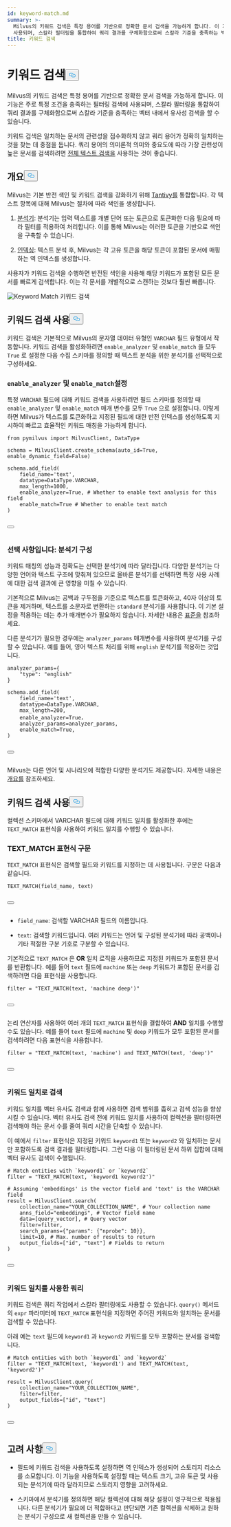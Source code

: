 ```yaml
---
id: keyword-match.md
summary: >-
  Milvus의 키워드 검색은 특정 용어를 기반으로 정확한 문서 검색을 가능하게 합니다. 이 기능은 주로 특정 조건을 충족하는 필터링 검색에
  사용되며, 스칼라 필터링을 통합하여 쿼리 결과를 구체화함으로써 스칼라 기준을 충족하는 벡터 내에서 유사성 검색을 할 수 있습니다.
title: 키워드 검색
---
```

<h1 id="Keyword-Match​" class="common-anchor-header">키워드 검색<button data-href="#Keyword-Match​" class="anchor-icon" translate="no">
      <svg translate="no"
        aria-hidden="true"
        focusable="false"
        height="20"
        version="1.1"
        viewBox="0 0 16 16"
        width="16"
      >
        <path
          fill="#0092E4"
          fill-rule="evenodd"
          d="M4 9h1v1H4c-1.5 0-3-1.69-3-3.5S2.55 3 4 3h4c1.45 0 3 1.69 3 3.5 0 1.41-.91 2.72-2 3.25V8.59c.58-.45 1-1.27 1-2.09C10 5.22 8.98 4 8 4H4c-.98 0-2 1.22-2 2.5S3 9 4 9zm9-3h-1v1h1c1 0 2 1.22 2 2.5S13.98 12 13 12H9c-.98 0-2-1.22-2-2.5 0-.83.42-1.64 1-2.09V6.25c-1.09.53-2 1.84-2 3.25C6 11.31 7.55 13 9 13h4c1.45 0 3-1.69 3-3.5S14.5 6 13 6z"
        ></path>
      </svg>
    </button></h1><p>Milvus의 키워드 검색은 특정 용어를 기반으로 정확한 문서 검색을 가능하게 합니다. 이 기능은 주로 특정 조건을 충족하는 필터링 검색에 사용되며, 스칼라 필터링을 통합하여 쿼리 결과를 구체화함으로써 스칼라 기준을 충족하는 벡터 내에서 유사성 검색을 할 수 있습니다.</p>
<div class="alert note">
<p>키워드 검색은 일치하는 문서의 관련성을 점수화하지 않고 쿼리 용어가 정확히 일치하는 것을 찾는 데 중점을 둡니다. 쿼리 용어의 의미론적 의미와 중요도에 따라 가장 관련성이 높은 문서를 검색하려면 <a href="/docs/ko/full-text-search.md">전체 텍스트 검색을</a> 사용하는 것이 좋습니다.</p>
</div>
<h2 id="Overview" class="common-anchor-header">개요<button data-href="#Overview" class="anchor-icon" translate="no">
      <svg translate="no"
        aria-hidden="true"
        focusable="false"
        height="20"
        version="1.1"
        viewBox="0 0 16 16"
        width="16"
      >
        <path
          fill="#0092E4"
          fill-rule="evenodd"
          d="M4 9h1v1H4c-1.5 0-3-1.69-3-3.5S2.55 3 4 3h4c1.45 0 3 1.69 3 3.5 0 1.41-.91 2.72-2 3.25V8.59c.58-.45 1-1.27 1-2.09C10 5.22 8.98 4 8 4H4c-.98 0-2 1.22-2 2.5S3 9 4 9zm9-3h-1v1h1c1 0 2 1.22 2 2.5S13.98 12 13 12H9c-.98 0-2-1.22-2-2.5 0-.83.42-1.64 1-2.09V6.25c-1.09.53-2 1.84-2 3.25C6 11.31 7.55 13 9 13h4c1.45 0 3-1.69 3-3.5S14.5 6 13 6z"
        ></path>
      </svg>
    </button></h2><p>Milvus는 기본 반전 색인 및 키워드 검색을 강화하기 위해 <a href="https://github.com/quickwit-oss/tantivy">Tantivy를</a> 통합합니다. 각 텍스트 항목에 대해 Milvus는 절차에 따라 색인을 생성합니다.</p>
<ol>
<li><p><a href="/docs/ko/analyzer-overview.md">분석기</a>: 분석기는 입력 텍스트를 개별 단어 또는 토큰으로 토큰화한 다음 필요에 따라 필터를 적용하여 처리합니다. 이를 통해 Milvus는 이러한 토큰을 기반으로 색인을 구축할 수 있습니다.</p></li>
<li><p><a href="/docs/ko/index-scalar-fields.md">인덱싱</a>: 텍스트 분석 후, Milvus는 각 고유 토큰을 해당 토큰이 포함된 문서에 매핑하는 역 인덱스를 생성합니다.</p></li>
</ol>
<p>사용자가 키워드 검색을 수행하면 반전된 색인을 사용해 해당 키워드가 포함된 모든 문서를 빠르게 검색합니다. 이는 각 문서를 개별적으로 스캔하는 것보다 훨씬 빠릅니다.</p>
<p>
  
   <span class="img-wrapper"> <img translate="no" src="/docs/v2.5.x/assets/keyword-match.png" alt="Keyword Match" class="doc-image" id="keyword-match" />
   </span> <span class="img-wrapper"> <span>키워드 검색</span> </span></p>
<h2 id="Enable-keyword-match" class="common-anchor-header">키워드 검색 사용<button data-href="#Enable-keyword-match" class="anchor-icon" translate="no">
      <svg translate="no"
        aria-hidden="true"
        focusable="false"
        height="20"
        version="1.1"
        viewBox="0 0 16 16"
        width="16"
      >
        <path
          fill="#0092E4"
          fill-rule="evenodd"
          d="M4 9h1v1H4c-1.5 0-3-1.69-3-3.5S2.55 3 4 3h4c1.45 0 3 1.69 3 3.5 0 1.41-.91 2.72-2 3.25V8.59c.58-.45 1-1.27 1-2.09C10 5.22 8.98 4 8 4H4c-.98 0-2 1.22-2 2.5S3 9 4 9zm9-3h-1v1h1c1 0 2 1.22 2 2.5S13.98 12 13 12H9c-.98 0-2-1.22-2-2.5 0-.83.42-1.64 1-2.09V6.25c-1.09.53-2 1.84-2 3.25C6 11.31 7.55 13 9 13h4c1.45 0 3-1.69 3-3.5S14.5 6 13 6z"
        ></path>
      </svg>
    </button></h2><p>키워드 검색은 기본적으로 Milvus의 문자열 데이터 유형인 <code translate="no">VARCHAR</code> 필드 유형에서 작동합니다. 키워드 검색을 활성화하려면 <code translate="no">enable_analyzer</code> 및 <code translate="no">enable_match</code> 을 모두 <code translate="no">True</code> 로 설정한 다음 수집 스키마를 정의할 때 텍스트 분석을 위한 분석기를 선택적으로 구성하세요.</p>
<h3 id="Set-enableanalyzer-and-enablematch​" class="common-anchor-header"><code translate="no">enable_analyzer</code> 및 <code translate="no">enable_match</code>설정</h3><p>특정 <code translate="no">VARCHAR</code> 필드에 대해 키워드 검색을 사용하려면 필드 스키마를 정의할 때 <code translate="no">enable_analyzer</code> 및 <code translate="no">enable_match</code> 매개 변수를 모두 <code translate="no">True</code> 으로 설정합니다. 이렇게 하면 Milvus가 텍스트를 토큰화하고 지정된 필드에 대한 반전 인덱스를 생성하도록 지시하여 빠르고 효율적인 키워드 매칭을 가능하게 합니다.</p>
<pre><code translate="no" class="language-python"><span class="hljs-keyword">from</span> pymilvus <span class="hljs-keyword">import</span> MilvusClient, DataType​
​
schema = MilvusClient.create_schema(auto_id=<span class="hljs-literal">True</span>, enable_dynamic_field=<span class="hljs-literal">False</span>)​
​
schema.add_field(​
    field_name=<span class="hljs-string">&#x27;text&#x27;</span>, ​
    datatype=DataType.VARCHAR, ​
    max_length=<span class="hljs-number">1000</span>, ​
    enable_analyzer=<span class="hljs-literal">True</span>, <span class="hljs-comment"># Whether to enable text analysis for this field​</span>
    enable_match=<span class="hljs-literal">True</span> <span class="hljs-comment"># Whether to enable text match​</span>
)​

<button class="copy-code-btn"></button></code></pre>
<h3 id="Optional-Configure-an-analyzer​" class="common-anchor-header">선택 사항입니다: 분석기 구성</h3><p>키워드 매칭의 성능과 정확도는 선택한 분석기에 따라 달라집니다. 다양한 분석기는 다양한 언어와 텍스트 구조에 맞춰져 있으므로 올바른 분석기를 선택하면 특정 사용 사례에 대한 검색 결과에 큰 영향을 미칠 수 있습니다.</p>
<p>기본적으로 Milvus는 공백과 구두점을 기준으로 텍스트를 토큰화하고, 40자 이상의 토큰을 제거하며, 텍스트를 소문자로 변환하는 <code translate="no">standard</code> 분석기를 사용합니다. 이 기본 설정을 적용하는 데는 추가 매개변수가 필요하지 않습니다. 자세한 내용은 <a href="/docs/ko/standard-analyzer.md">표준을</a> 참조하세요.</p>
<p>다른 분석기가 필요한 경우에는 <code translate="no">analyzer_params</code> 매개변수를 사용하여 분석기를 구성할 수 있습니다. 예를 들어, 영어 텍스트 처리를 위해 <code translate="no">english</code> 분석기를 적용하는 것입니다.</p>
<pre><code translate="no" class="language-python">analyzer_params={​
    <span class="hljs-string">&quot;type&quot;</span>: <span class="hljs-string">&quot;english&quot;</span>​
}​
​
schema.add_field(​
    field_name=<span class="hljs-string">&#x27;text&#x27;</span>, ​
    datatype=DataType.VARCHAR, ​
    max_length=<span class="hljs-number">200</span>, ​
    enable_analyzer=<span class="hljs-literal">True</span>，​
    analyzer_params=analyzer_params,​
    enable_match=<span class="hljs-literal">True</span>, ​
)​

<button class="copy-code-btn"></button></code></pre>
<p>Milvus는 다른 언어 및 시나리오에 적합한 다양한 분석기도 제공합니다. 자세한 내용은 <a href="/docs/ko/analyzer-overview.md">개요를</a> 참조하세요.</p>
<h2 id="Use-keyword-match" class="common-anchor-header">키워드 검색 사용<button data-href="#Use-keyword-match" class="anchor-icon" translate="no">
      <svg translate="no"
        aria-hidden="true"
        focusable="false"
        height="20"
        version="1.1"
        viewBox="0 0 16 16"
        width="16"
      >
        <path
          fill="#0092E4"
          fill-rule="evenodd"
          d="M4 9h1v1H4c-1.5 0-3-1.69-3-3.5S2.55 3 4 3h4c1.45 0 3 1.69 3 3.5 0 1.41-.91 2.72-2 3.25V8.59c.58-.45 1-1.27 1-2.09C10 5.22 8.98 4 8 4H4c-.98 0-2 1.22-2 2.5S3 9 4 9zm9-3h-1v1h1c1 0 2 1.22 2 2.5S13.98 12 13 12H9c-.98 0-2-1.22-2-2.5 0-.83.42-1.64 1-2.09V6.25c-1.09.53-2 1.84-2 3.25C6 11.31 7.55 13 9 13h4c1.45 0 3-1.69 3-3.5S14.5 6 13 6z"
        ></path>
      </svg>
    </button></h2><p>컬렉션 스키마에서 VARCHAR 필드에 대해 키워드 일치를 활성화한 후에는 <code translate="no">TEXT_MATCH</code> 표현식을 사용하여 키워드 일치를 수행할 수 있습니다.</p>
<h3 id="TEXTMATCH-expression-syntax​" class="common-anchor-header">TEXT_MATCH 표현식 구문</h3><p><code translate="no">TEXT_MATCH</code> 표현식은 검색할 필드와 키워드를 지정하는 데 사용됩니다. 구문은 다음과 같습니다.</p>
<pre><code translate="no" class="language-python">TEXT_MATCH(field_name, text)​

<button class="copy-code-btn"></button></code></pre>
<ul>
<li><p><code translate="no">field_name</code>: 검색할 VARCHAR 필드의 이름입니다.</p></li>
<li><p><code translate="no">text</code>: 검색할 키워드입니다. 여러 키워드는 언어 및 구성된 분석기에 따라 공백이나 기타 적절한 구분 기호로 구분할 수 있습니다.</p></li>
</ul>
<p>기본적으로 <code translate="no">TEXT_MATCH</code> 은 <strong>OR</strong> 일치 로직을 사용하므로 지정된 키워드가 포함된 문서를 반환합니다. 예를 들어 <code translate="no">text</code> 필드에 <code translate="no">machine</code> 또는 <code translate="no">deep</code> 키워드가 포함된 문서를 검색하려면 다음 표현식을 사용합니다.</p>
<pre><code translate="no" class="language-python"><span class="hljs-built_in">filter</span> = <span class="hljs-string">&quot;TEXT_MATCH(text, &#x27;machine deep&#x27;)&quot;</span>​

<button class="copy-code-btn"></button></code></pre>
<p>논리 연산자를 사용하여 여러 개의 <code translate="no">TEXT_MATCH</code> 표현식을 결합하여 <strong>AND</strong> 일치를 수행할 수도 있습니다. 예를 들어 <code translate="no">text</code> 필드에 <code translate="no">machine</code> 및 <code translate="no">deep</code> 키워드가 모두 포함된 문서를 검색하려면 다음 표현식을 사용합니다.</p>
<pre><code translate="no" class="language-python"><span class="hljs-built_in">filter</span> = <span class="hljs-string">&quot;TEXT_MATCH(text, &#x27;machine&#x27;) and TEXT_MATCH(text, &#x27;deep&#x27;)&quot;</span>​

<button class="copy-code-btn"></button></code></pre>
<h3 id="Search-with-keyword-match​" class="common-anchor-header">키워드 일치로 검색</h3><p>키워드 일치를 벡터 유사도 검색과 함께 사용하면 검색 범위를 좁히고 검색 성능을 향상시킬 수 있습니다. 벡터 유사도 검색 전에 키워드 일치를 사용하여 컬렉션을 필터링하면 검색해야 하는 문서 수를 줄여 쿼리 시간을 단축할 수 있습니다.</p>
<p>이 예에서 <code translate="no">filter</code> 표현식은 지정된 키워드 <code translate="no">keyword1</code> 또는 <code translate="no">keyword2</code> 와 일치하는 문서만 포함하도록 검색 결과를 필터링합니다. 그런 다음 이 필터링된 문서 하위 집합에 대해 벡터 유사도 검색이 수행됩니다.</p>
<pre><code translate="no" class="language-python"><span class="hljs-comment"># Match entities with `keyword1` or `keyword2`​</span>
<span class="hljs-built_in">filter</span> = <span class="hljs-string">&quot;TEXT_MATCH(text, &#x27;keyword1 keyword2&#x27;)&quot;</span>​
​
<span class="hljs-comment"># Assuming &#x27;embeddings&#x27; is the vector field and &#x27;text&#x27; is the VARCHAR field​</span>
result = MilvusClient.search(​
    collection_name=<span class="hljs-string">&quot;YOUR_COLLECTION_NAME&quot;</span>, <span class="hljs-comment"># Your collection name​</span>
    anns_field=<span class="hljs-string">&quot;embeddings&quot;</span>, <span class="hljs-comment"># Vector field name​</span>
    data=[query_vector], <span class="hljs-comment"># Query vector​</span>
    <span class="hljs-built_in">filter</span>=<span class="hljs-built_in">filter</span>,​
    search_params={<span class="hljs-string">&quot;params&quot;</span>: {<span class="hljs-string">&quot;nprobe&quot;</span>: <span class="hljs-number">10</span>}},​
    limit=<span class="hljs-number">10</span>, <span class="hljs-comment"># Max. number of results to return​</span>
    output_fields=[<span class="hljs-string">&quot;id&quot;</span>, <span class="hljs-string">&quot;text&quot;</span>] <span class="hljs-comment"># Fields to return​</span>
)​

<button class="copy-code-btn"></button></code></pre>
<h3 id="Query-with-keyword-match​" class="common-anchor-header">키워드 일치를 사용한 쿼리</h3><p>키워드 검색은 쿼리 작업에서 스칼라 필터링에도 사용할 수 있습니다. <code translate="no">query()</code> 메서드의 <code translate="no">expr</code> 파라미터에 <code translate="no">TEXT_MATCH</code> 표현식을 지정하면 주어진 키워드와 일치하는 문서를 검색할 수 있습니다.</p>
<p>아래 예는 <code translate="no">text</code> 필드에 <code translate="no">keyword1</code> 과 <code translate="no">keyword2</code> 키워드를 모두 포함하는 문서를 검색합니다.</p>
<pre><code translate="no" class="language-python"><span class="hljs-comment"># Match entities with both `keyword1` and `keyword2`​</span>
<span class="hljs-built_in">filter</span> = <span class="hljs-string">&quot;TEXT_MATCH(text, &#x27;keyword1&#x27;) and TEXT_MATCH(text, &#x27;keyword2&#x27;)&quot;</span>​
​
result = MilvusClient.query(​
    collection_name=<span class="hljs-string">&quot;YOUR_COLLECTION_NAME&quot;</span>,​
    <span class="hljs-built_in">filter</span>=<span class="hljs-built_in">filter</span>, ​
    output_fields=[<span class="hljs-string">&quot;id&quot;</span>, <span class="hljs-string">&quot;text&quot;</span>]​
)​

<button class="copy-code-btn"></button></code></pre>
<h2 id="Considerations" class="common-anchor-header">고려 사항<button data-href="#Considerations" class="anchor-icon" translate="no">
      <svg translate="no"
        aria-hidden="true"
        focusable="false"
        height="20"
        version="1.1"
        viewBox="0 0 16 16"
        width="16"
      >
        <path
          fill="#0092E4"
          fill-rule="evenodd"
          d="M4 9h1v1H4c-1.5 0-3-1.69-3-3.5S2.55 3 4 3h4c1.45 0 3 1.69 3 3.5 0 1.41-.91 2.72-2 3.25V8.59c.58-.45 1-1.27 1-2.09C10 5.22 8.98 4 8 4H4c-.98 0-2 1.22-2 2.5S3 9 4 9zm9-3h-1v1h1c1 0 2 1.22 2 2.5S13.98 12 13 12H9c-.98 0-2-1.22-2-2.5 0-.83.42-1.64 1-2.09V6.25c-1.09.53-2 1.84-2 3.25C6 11.31 7.55 13 9 13h4c1.45 0 3-1.69 3-3.5S14.5 6 13 6z"
        ></path>
      </svg>
    </button></h2><ul>
<li><p>필드에 키워드 검색을 사용하도록 설정하면 역 인덱스가 생성되어 스토리지 리소스를 소모합니다. 이 기능을 사용하도록 설정할 때는 텍스트 크기, 고유 토큰 및 사용되는 분석기에 따라 달라지므로 스토리지 영향을 고려하세요.</p></li>
<li><p>스키마에서 분석기를 정의하면 해당 컬렉션에 대해 해당 설정이 영구적으로 적용됩니다. 다른 분석기가 필요에 더 적합하다고 판단되면 기존 컬렉션을 삭제하고 원하는 분석기 구성으로 새 컬렉션을 만들 수 있습니다.</p></li>
</ul>
